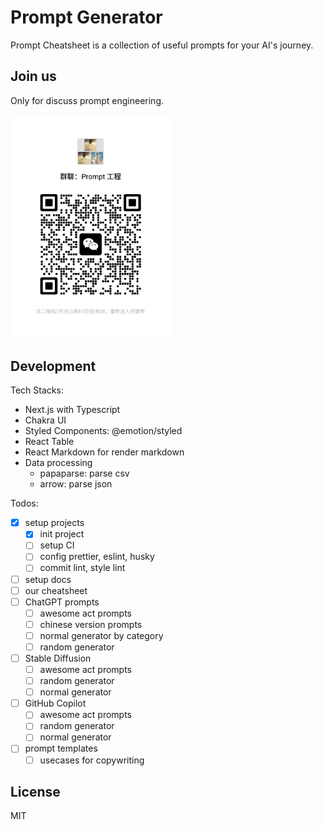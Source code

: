 # Prompt Generator

Prompt Cheatsheet is a collection of useful prompts for your AI's journey.

## Join us

Only for discuss prompt engineering.

<img src="./public/wechat.jpg" width='256' height='auto' />

## Development

Tech Stacks:

- Next.js with Typescript
- Chakra UI
- Styled Components: @emotion/styled
- React Table
- React Markdown for render markdown
- Data processing
  - papaparse: parse csv
  - arrow: parse json

Todos:

- [x] setup projects
  - [x] init project
  - [ ] setup CI
  - [ ] config prettier, eslint, husky
  - [ ] commit lint, style lint
- [ ] setup docs
- [ ] our cheatsheet
- [ ] ChatGPT prompts
  - [ ] awesome act prompts
  - [ ] chinese version prompts
  - [ ] normal generator by category
  - [ ] random generator
- [ ] Stable Diffusion
  - [ ] awesome act prompts
  - [ ] random generator
  - [ ] normal generator
- [ ] GitHub Copilot
  - [ ] awesome act prompts
  - [ ] random generator
  - [ ] normal generator
- [ ] prompt templates
  - [ ] usecases for copywriting

## License

MIT
